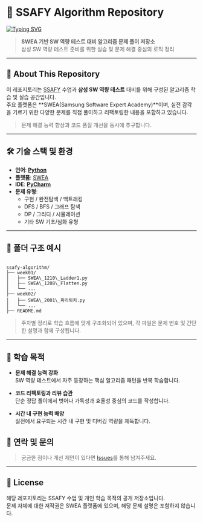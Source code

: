 
# 📘 SSAFY Algorithm Repository

[![Typing SVG](https://readme-typing-svg.demolab.com?font=Fira+Code&pause=1000&width=435&lines=+preparing+for++SWEA)](https://git.io/typing-svg)

> **SWEA 기반 SW 역량 테스트 대비 알고리즘 문제 풀이 저장소**  
> 삼성 SW 역량 테스트 준비를 위한 실습 및 문제 해결 중심의 로직 정리

---

## 📌 About This Repository

이 레포지토리는 [SSAFY](https://www.ssafy.com/) 수업과 **삼성 SW 역량 테스트** 대비를 위해 구성된 알고리즘 학습 및 실습 공간입니다.  
주요 플랫폼은 **SWEA(Samsung Software Expert Academy)**이며, 실전 감각을 기르기 위한 다양한 문제를 직접 풀이하고 리팩토링한 내용을 포함하고 있습니다.

> 문제 해결 능력 향상과 코드 품질 개선을 동시에 추구합니다.

---

## 🛠️ 기술 스택 및 환경

- **언어**: <ins>**Python**</ins>
- **플랫폼**: [SWEA](https://swexpertacademy.com/)
- **IDE**: <ins>**PyCharm**</ins>
- **문제 유형**:
  - 구현 / 완전탐색 / 백트래킹
  - DFS / BFS / 그래프 탐색
  - DP / 그리디 / 시뮬레이션
  - 기타 SW 기초/심화 유형

---

## 📁 폴더 구조 예시

```

ssafy-algorithm/
├── week01/
│   ├── SWEA\_1210\_Ladder1.py
│   ├── SWEA\_1208\_Flatten.py
│   └── ...
├── week02/
│   ├── SWEA\_2001\_파리퇴치.py
│   └── ...
├── README.md

```

> 주차별 정리로 학습 흐름에 맞게 구조화되어 있으며, 각 파일은 문제 번호 및 간단한 설명과 함께 구성됩니다.

---

## 🧠 학습 목적

- **문제 해결 능력 강화**  
  SW 역량 테스트에서 자주 등장하는 핵심 알고리즘 패턴을 반복 학습합니다.
  
- **코드 리팩토링과 리뷰 습관**  
  단순 정답 풀이에서 벗어나 가독성과 효율성 중심의 코드를 작성합니다.
  
- **시간 내 구현 능력 배양**  
  실전에서 요구되는 시간 내 구현 및 디버깅 역량을 체득합니다.
  
## 📮 연락 및 문의

> 궁금한 점이나 개선 제안이 있다면 [Issues](https://github.com/Migong0311/ssafy-algorithm/issues)를 통해 남겨주세요.

---

## 📑 License

해당 레포지토리는 SSAFY 수업 및 개인 학습 목적의 공개 저장소입니다.  
문제 자체에 대한 저작권은 SWEA 플랫폼에 있으며, 해당 문제 설명은 포함하지 않습니다.


